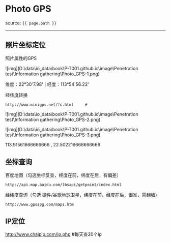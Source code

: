# Photo GPS

source: `{{ page.path }}`

---

## 照片坐标定位

照片属性的GPS

![img](D:\data\io_data\book\P-T001.github.io\image\Penetration test\Information gathering\Photo_GPS-1.png)

维度：22°30'7.98'      |     经度：113°54'56.22'

经纬度转换

```
http://www.minigps.net/fc.html     # 
```

![img](D:\data\io_data\book\P-T001.github.io\image\Penetration test\Information gathering\Photo_GPS-2.png)

![img](D:\data\io_data\book\P-T001.github.io\image\Penetration test\Information gathering\Photo_GPS-3.png)

113.91561666666666  ,  22.502216666666666

## 坐标查询

百度地图（勾选坐标反查，经度在前，纬度在后，有偏差）

```
http://api.map.baidu.com/lbsapi/getpoint/index.html
```



经纬度查询（勾选 硬件/谷歌地球卫星，纬度在前，经度在后，很准，需翻墙）

```
http://www.gpsspg.com/maps.htm
```



## IP定位

http://www.chaipip.com/ip.php #每天查20个ip



